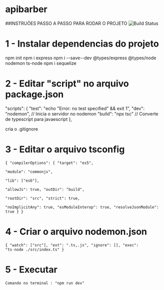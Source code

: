 # apibarber

##INSTRUÕES PASSO A PASSO PARA RODAR O PROJETO
 ![Build Status](https://img.shields.io/badge/build-passing-brightgreen)
# 1 - Instalar dependencias do projeto
  npm init
  npm i express
  npm i --save--dev @types/express @types/node nodemon ts-node
  npm i sequelize

# 2 - Editar "script" no arquivo package.json
  "scripts": {
    "test": "echo \"Error: no test specified\" && exit 1",
    "dev": "nodemon", // Inicia o servidor no nodemon
    "build": "npx tsc" // Converte de typescript para javaescript
  },

  cria o .gitignore
 
 # 3 -  Editar o arquivo tsconfig 
   <code>{
    "compilerOptions": {
      "target": "es5",                          
      "module": "commonjs",                    
      "lib": ["es6"],                     
      "allowJs": true,
      "outDir": "build",                          
      "rootDir": "src",
      "strict": true,         
      "noImplicitAny": true,
      "esModuleInterop": true,
      "resolveJsonModule": true
    }
  }</code>
# 4 - Criar o arquivo nodemon.json
  <code>{
    "watch": ["src"],
    "ext": ".ts,.js",
    "ignore": [],
    "exec": "ts-node ./src/index.ts"
  }</code>

# 5 - Executar
    Comando no terminal : "npm run dev"

   

  
